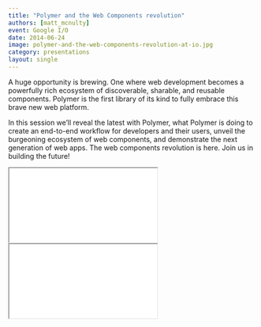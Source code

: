 ```yaml
---
title: "Polymer and the Web Components revolution"
authors: [matt_mcnulty]
event: Google I/O
date: 2014-06-24
image: polymer-and-the-web-components-revolution-at-io.jpg
category: presentations
layout: single
---
```


A huge opportunity is brewing. One where web development becomes a powerfully
rich ecosystem of discoverable, sharable, and reusable components. Polymer is
the first library of its kind to fully embrace this brave new web platform.

<!-- Read more -->

In this session we’ll reveal the latest with Polymer, what Polymer is doing to
create an end-to-end workflow for developers and their users, unveil the
burgeoning ecosystem of web components, and demonstrate the next generation of
web apps. The web components revolution is here. Join us in building the future!

<div class="video-wrap">
    <iframe src="//www.youtube.com/embed/yRbOSdAe_JU"></iframe>
</div>

<div class="video-wrap">
    <iframe src="//www.slideshare.net/slideshow/embed_code/36712429"></iframe>
</div>

